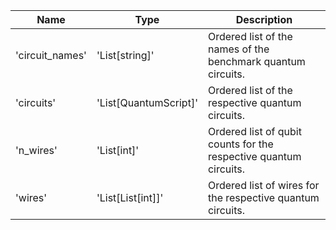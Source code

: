 |Name|Type|Description|
|-|-|-|
|'circuit_names'|'List[string]'|Ordered list of the names of the benchmark quantum circuits.|
|'circuits'|'List[QuantumScript]'|Ordered list of the respective quantum circuits.|
|'n_wires'|'List[int]'|Ordered list of qubit counts for the respective quantum circuits.|
|'wires'|'List[List[int]]'|Ordered list of wires for the respective quantum circuits.|
